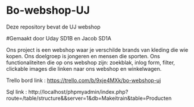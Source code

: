 # Bo-webshop-UJ
Deze repository bevat de UJ webshop 

#Gemaakt door Uday SD1B en Jacob SD1A

Ons project is een webshop waar je verschilde brands van kleding die wie kopen.
Ons doelgroep is jongeren en mensen die sporten.
Ons functionaliteiten die op ons webshop zijn: zoekblak, inlog form, filter, clickable images die linken naar ons webshop en winkelwagen.

Trello bord link : https://trello.com/b/9xje4MXk/bo-webshop-uj

Sql link : http://localhost/phpmyadmin/index.php?route=/table/structure&&server=1&db=Makeitrain&table=Producten
